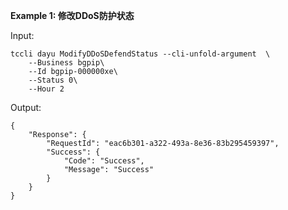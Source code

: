 **Example 1: 修改DDoS防护状态**



Input: 

```
tccli dayu ModifyDDoSDefendStatus --cli-unfold-argument  \
    --Business bgpip\
    --Id bgpip-000000xe\
    --Status 0\
    --Hour 2
```

Output: 
```
{
    "Response": {
        "RequestId": "eac6b301-a322-493a-8e36-83b295459397",
        "Success": {
            "Code": "Success",
            "Message": "Success"
        }
    }
}
```

